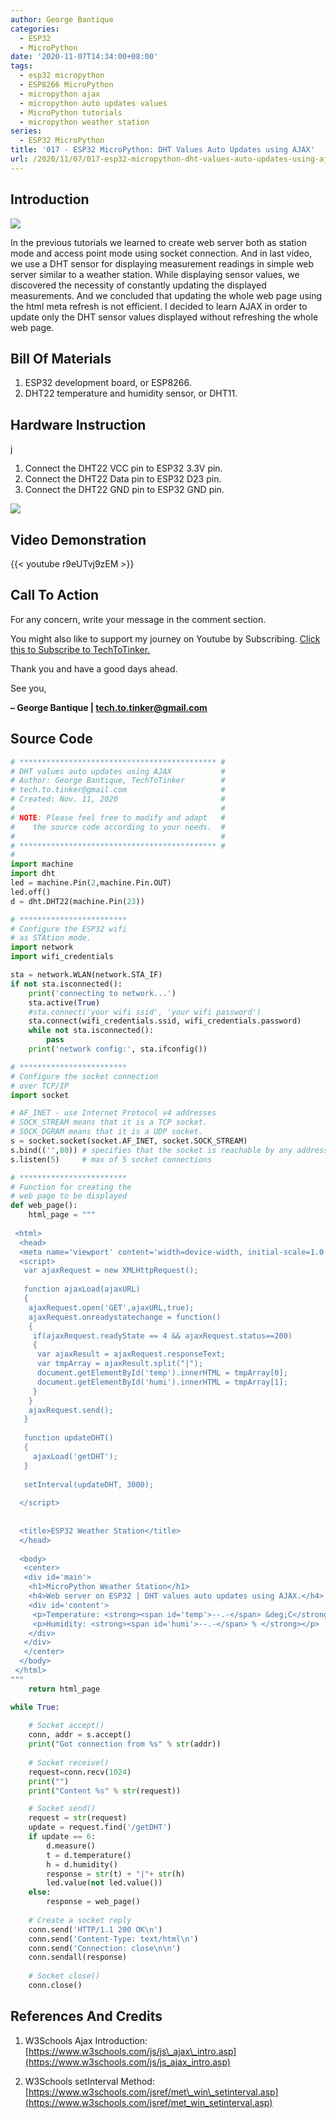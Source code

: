 ```yaml
---
author: George Bantique
categories:
  - ESP32
  - MicroPython
date: '2020-11-07T14:34:00+08:00'
tags:
  - esp32 micropython
  - ESP8266 MicroPython
  - micropython ajax
  - micropython auto updates values
  - MicroPython tutorials
  - micropython weather station
series:
  - ESP32 MicroPython
title: '017 - ESP32 MicroPython: DHT Values Auto Updates using AJAX'
url: /2020/11/07/017-esp32-micropython-dht-values-auto-updates-using-ajax/
---
```


## **Introduction**

![](/images/017-technotes-web-server-esp32-techtotinker.png)

In the previous tutorials we learned to create web server both as station mode and access point mode using socket connection. And in last video, we use a DHT sensor for displaying measurement readings in simple web server similar to a weather station. While displaying sensor values, we discovered the necessity of constantly updating the displayed measurements. And we concluded that updating the whole web page using the html meta refresh is not efficient. I decided to learn AJAX in order to update only the DHT sensor values displayed without refreshing the whole web page.

## **Bill Of Materials**

1. ESP32 development board, or ESP8266.
2. DHT22 temperature and humidity sensor, or DHT11.

## **Hardware Instruction**
j
1. Connect the DHT22 VCC pin to ESP32 3.3V pin.
2. Connect the DHT22 Data pin to ESP32 D23 pin.
3. Connect the DHT22 GND pin to ESP32 GND pin.

![](/images/017-technotes-web-server-esp32-techtotinker-diagram.png)

## **Video Demonstration**

{{< youtube r9eUTvj9zEM >}}

## **Call To Action**

For any concern, write your message in the comment section.

You might also like to support my journey on Youtube by Subscribing. [Click this to Subscribe to TechToTinker.](https://www.youtube.com/c/TechToTinker?sub_confirmation=1)

Thank you and have a good days ahead.

See you,

**– George Bantique | tech.to.tinker@gmail.com**

## **Source Code**

```py { lineNos="true" wrap="true" }
# ******************************************** #
# DHT values auto updates using AJAX           #
# Author: George Bantique, TechToTinker        #
# tech.to.tinker@gmail.com                     #
# Created: Nov. 11, 2020                       #
#                                              #
# NOTE: Please feel free to modify and adapt   #
#    the source code according to your needs.  #
#                                              #
# ******************************************** #
#
import machine
import dht
led = machine.Pin(2,machine.Pin.OUT)
led.off()
d = dht.DHT22(machine.Pin(23))

# ************************
# Configure the ESP32 wifi
# as STAtion mode.
import network
import wifi_credentials

sta = network.WLAN(network.STA_IF)
if not sta.isconnected():
    print('connecting to network...')
    sta.active(True)
    #sta.connect('your wifi ssid', 'your wifi password')
    sta.connect(wifi_credentials.ssid, wifi_credentials.password)
    while not sta.isconnected():
        pass
    print('network config:', sta.ifconfig())

# ************************
# Configure the socket connection
# over TCP/IP
import socket

# AF_INET - use Internet Protocol v4 addresses
# SOCK_STREAM means that it is a TCP socket.
# SOCK_DGRAM means that it is a UDP socket.
s = socket.socket(socket.AF_INET, socket.SOCK_STREAM)
s.bind(('',80)) # specifies that the socket is reachable by any address the machine happens to have
s.listen(5)     # max of 5 socket connections

# ************************
# Function for creating the
# web page to be displayed
def web_page():
    html_page = """
  
 <html>  
  <head>  
  <meta name='viewport' content='width=device-width, initial-scale=1.0'/>  
  <script>   
   var ajaxRequest = new XMLHttpRequest();  
   
   function ajaxLoad(ajaxURL)  
   {  
    ajaxRequest.open('GET',ajaxURL,true);  
    ajaxRequest.onreadystatechange = function()  
    {  
     if(ajaxRequest.readyState == 4 && ajaxRequest.status==200)  
     {  
      var ajaxResult = ajaxRequest.responseText;  
      var tmpArray = ajaxResult.split("|");  
      document.getElementById('temp').innerHTML = tmpArray[0];  
      document.getElementById('humi').innerHTML = tmpArray[1];  
     }  
    }  
    ajaxRequest.send();  
   }  
     
   function updateDHT()   
   {   
     ajaxLoad('getDHT');   
   }  
     
   setInterval(updateDHT, 3000);  
    
  </script>  
    
    
  <title>ESP32 Weather Station</title>  
  </head>  
    
  <body>  
   <center>  
   <div id='main'>  
    <h1>MicroPython Weather Station</h1>  
    <h4>Web server on ESP32 | DHT values auto updates using AJAX.</h4>  
    <div id='content'>   
     <p>Temperature: <strong><span id='temp'>--.-</span> &deg;C</strong></p>  
     <p>Humidity: <strong><span id='humi'>--.-</span> % </strong></p>  
    </div>  
   </div>  
   </center>  
  </body>  
 </html>
"""
    return html_page

while True:
    
    # Socket accept() 
    conn, addr = s.accept()
    print("Got connection from %s" % str(addr))
    
    # Socket receive()
    request=conn.recv(1024)
    print("")
    print("Content %s" % str(request))

    # Socket send()
    request = str(request)
    update = request.find('/getDHT')
    if update == 6:
        d.measure()
        t = d.temperature()
        h = d.humidity()
        response = str(t) + "|"+ str(h)
        led.value(not led.value())
    else:
        response = web_page()
        
    # Create a socket reply
    conn.send('HTTP/1.1 200 OK\n')
    conn.send('Content-Type: text/html\n')
    conn.send('Connection: close\n\n')
    conn.sendall(response)
    
    # Socket close()
    conn.close()

```

## **References And Credits**

1. W3Schools Ajax Introduction:  
[https://www.w3schools.com/js/js\_ajax\_intro.asp](https://www.w3schools.com/js/js_ajax_intro.asp)

2. W3Schools setInterval Method:  
[https://www.w3schools.com/jsref/met\_win\_setinterval.asp](https://www.w3schools.com/jsref/met_win_setinterval.asp)

